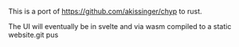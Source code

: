 This is a port of https://github.com/akissinger/chyp to rust. 

The UI will eventually be in svelte and via wasm compiled to a static website.git pus